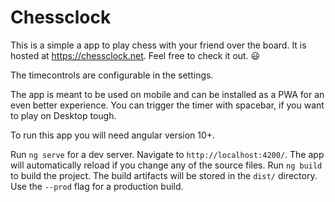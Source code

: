 # Chessclock

This is a simple a app to play chess with your friend over the board. It is hosted at https://chessclock.net. Feel free
to check it out. :smiley:

The timecontrols are configurable in the settings.

The app is meant to be used on mobile and can be installed as a PWA for an even better experience. You can trigger the
timer with spacebar, if you want to play on Desktop tough.

To run this app you will need angular version 10+.

Run `ng serve` for a dev server. Navigate to `http://localhost:4200/`. The app will automatically reload if you change
any of the source files. Run `ng build` to build the project. The build artifacts will be stored in the `dist/`
directory. Use the `--prod` flag for a production build.

